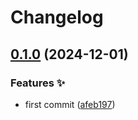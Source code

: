 # Changelog

## [0.1.0](https://github.com/hugomods/cookies/compare/v0.0.1...v0.1.0) (2024-12-01)


### Features ✨

* first commit ([afeb197](https://github.com/hugomods/cookies/commit/afeb197c088e0b9ef7c4c55a10f0400eefa083a9))
